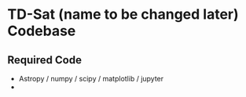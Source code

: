 # TD-Sat (name to be changed later) Codebase

## Required Code

- Astropy / numpy / scipy / matplotlib / jupyter
- 